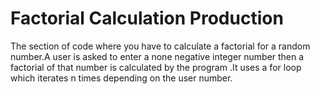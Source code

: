 
# Factorial Calculation Production
The section of code where you have to calculate a factorial for a random number.A user is asked to enter a none negative integer number then a factorial of that number is calculated by the program .It uses a for loop which iterates n times depending on the user number.
